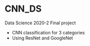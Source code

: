 # CNN_DS
Data Science 2020-2 Final project

- CNN classification for 3 categories
- Using ResNet and GoogleNet

